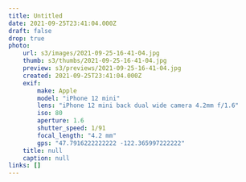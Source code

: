 ```yaml
---
title: Untitled
date: 2021-09-25T23:41:04.000Z
draft: false
drop: true
photo:
    url: s3/images/2021-09-25-16-41-04.jpg
    thumb: s3/thumbs/2021-09-25-16-41-04.jpg
    preview: s3/previews/2021-09-25-16-41-04.jpg
    created: 2021-09-25T23:41:04.000Z
    exif:
        make: Apple
        model: "iPhone 12 mini"
        lens: "iPhone 12 mini back dual wide camera 4.2mm f/1.6"
        iso: 80
        aperture: 1.6
        shutter_speed: 1/91
        focal_length: "4.2 mm"
        gps: "47.7916222222222 -122.365997222222"
    title: null
    caption: null
links: []
---
```

